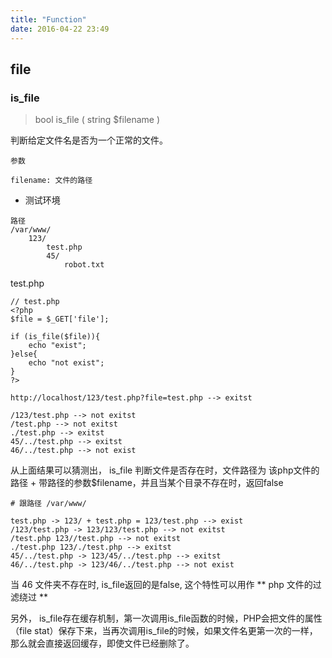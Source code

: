 ```yaml
---
title: "Function"
date: 2016-04-22 23:49
---
```


## file

### is_file

> bool is_file ( string $filename )

判断给定文件名是否为一个正常的文件。

```
参数 

filename: 文件的路径
```

* 测试环境

```
路径
/var/www/
    123/
        test.php
        45/
            robot.txt
```

test.php 

```
// test.php
<?php
$file = $_GET['file'];

if (is_file($file)){
    echo "exist";
}else{
    echo "not exist";
}
?>
```

```
http://localhost/123/test.php?file=test.php --> exitst

/123/test.php --> not exitst
/test.php --> not exitst
./test.php --> exitst
45/../test.php --> exitst
46/../test.php --> not exist
```

从上面结果可以猜测出， is_file 判断文件是否存在时，文件路径为 该php文件的路径 + 带路径的参数$filename，并且当某个目录不存在时，返回false

```
# 跟路径 /var/www/

test.php -> 123/ + test.php = 123/test.php --> exist
/123/test.php -> 123/123/test.php --> not exitst
/test.php 123//test.php --> not exitst
./test.php 123/./test.php --> exitst
45/../test.php -> 123/45/../test.php --> exitst
46/../test.php -> 123/46/../test.php --> not exist
```

当 46 文件夹不存在时, is_file返回的是false, 这个特性可以用作 ** php 文件的过滤绕过 **

另外， is_file存在缓存机制，第一次调用is_file函数的时候，PHP会把文件的属性（file stat）保存下来，当再次调用is_file的时候，如果文件名更第一次的一样，那么就会直接返回缓存，即使文件已经删除了。
